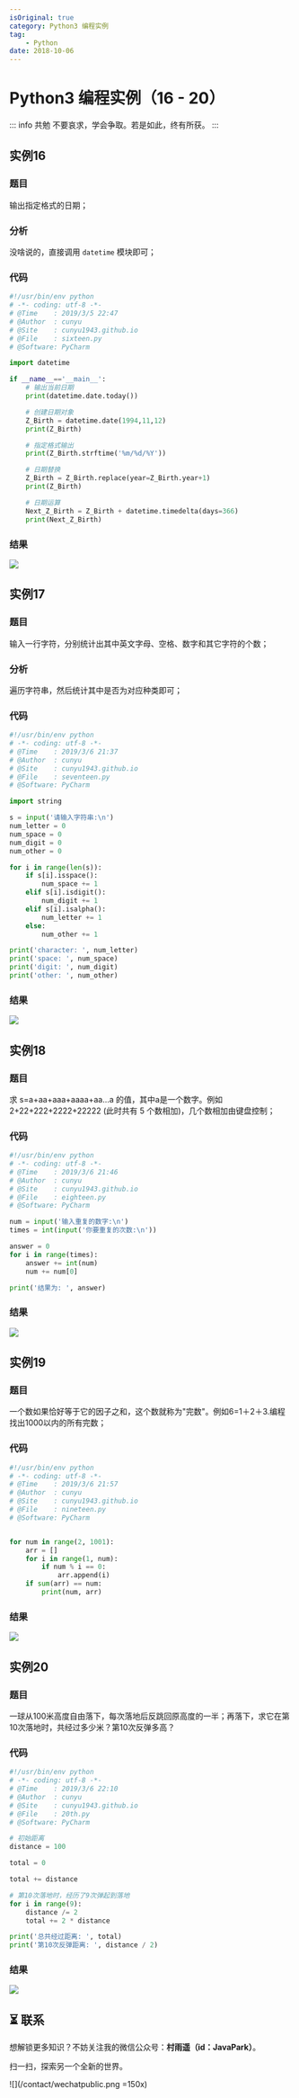 ```yaml
---
isOriginal: true
category: Python3 编程实例
tag:
    - Python
date: 2018-10-06
---
```


# Python3 编程实例（16 - 20）

::: info 共勉
不要哀求，学会争取。若是如此，终有所获。
:::

## 实例16

### 题目
输出指定格式的日期；
### 分析
没啥说的，直接调用 `datetime` 模块即可；
### 代码

```python
#!/usr/bin/env python
# -*- coding: utf-8 -*-
# @Time    : 2019/3/5 22:47
# @Author  : cunyu
# @Site    : cunyu1943.github.io
# @File    : sixteen.py
# @Software: PyCharm

import datetime

if __name__=='__main__':
	# 输出当前日期
	print(datetime.date.today())

	# 创建日期对象
	Z_Birth = datetime.date(1994,11,12)
	print(Z_Birth)

	# 指定格式输出
	print(Z_Birth.strftime('%m/%d/%Y'))

	# 日期替换
	Z_Birth = Z_Birth.replace(year=Z_Birth.year+1)
	print(Z_Birth)

	# 日期运算
	Next_Z_Birth = Z_Birth + datetime.timedelta(days=366)
	print(Next_Z_Birth)
```

### 结果

![](assets/16.webp)

## 实例17

### 题目
输入一行字符，分别统计出其中英文字母、空格、数字和其它字符的个数；
### 分析
遍历字符串，然后统计其中是否为对应种类即可；
### 代码

```python
#!/usr/bin/env python
# -*- coding: utf-8 -*-
# @Time    : 2019/3/6 21:37
# @Author  : cunyu
# @Site    : cunyu1943.github.io
# @File    : seventeen.py
# @Software: PyCharm

import string

s = input('请输入字符串:\n')
num_letter = 0
num_space = 0
num_digit = 0
num_other = 0

for i in range(len(s)):
	if s[i].isspace():
		num_space += 1
	elif s[i].isdigit():
		num_digit += 1
	elif s[i].isalpha():
		num_letter += 1
	else:
		num_other += 1

print('character: ', num_letter)
print('space: ', num_space)
print('digit: ', num_digit)
print('other: ', num_other)
```

### 结果

![](assets/17.webp)

## 实例18

### 题目
求 s=a+aa+aaa+aaaa+aa...a 的值，其中a是一个数字。例如 2+22+222+2222+22222 (此时共有 5 个数相加)，几个数相加由键盘控制；

### 代码

```python
#!/usr/bin/env python
# -*- coding: utf-8 -*-
# @Time    : 2019/3/6 21:46
# @Author  : cunyu
# @Site    : cunyu1943.github.io
# @File    : eighteen.py
# @Software: PyCharm

num = input('输入重复的数字:\n')
times = int(input('你要重复的次数:\n'))

answer = 0
for i in range(times):
	answer += int(num)
	num += num[0]

print('结果为: ', answer)

```

### 结果

![](assets/18.webp)

## 实例19

### 题目
一个数如果恰好等于它的因子之和，这个数就称为"完数"。例如6=1＋2＋3.编程找出1000以内的所有完数；

### 代码

```python
#!/usr/bin/env python
# -*- coding: utf-8 -*-
# @Time    : 2019/3/6 21:57
# @Author  : cunyu
# @Site    : cunyu1943.github.io
# @File    : nineteen.py
# @Software: PyCharm


for num in range(2, 1001):
	arr = []
	for i in range(1, num):
		if num % i == 0:
			arr.append(i)
	if sum(arr) == num:
		print(num, arr)
```

### 结果

![](assets/20190306220952858.webp)

## 实例20

### 题目
一球从100米高度自由落下，每次落地后反跳回原高度的一半；再落下，求它在第10次落地时，共经过多少米？第10次反弹多高？

### 代码

```python
#!/usr/bin/env python
# -*- coding: utf-8 -*-
# @Time    : 2019/3/6 22:10
# @Author  : cunyu
# @Site    : cunyu1943.github.io
# @File    : 20th.py
# @Software: PyCharm

# 初始距离
distance = 100

total = 0

total += distance

# 第10次落地时，经历了9次弹起到落地
for i in range(9):
	distance /= 2
	total += 2 * distance

print('总共经过距离: ', total)
print('第10次反弹距离: ', distance / 2)
```

### 结果

 ![](assets/20190306221430823.webp)

## ⏳ 联系

想解锁更多知识？不妨关注我的微信公众号：**村雨遥（id：JavaPark）**。

扫一扫，探索另一个全新的世界。

![](/contact/wechatpublic.png =150x)

<Share colorful />